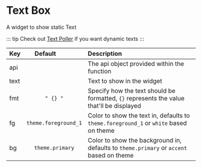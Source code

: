 # Text Box

A widget to show static Text

::: tip
Check out [Text Poller](/widgets/text_poller) if you want dynamic texts
:::

| Key|<div style="width: 100px">Default</div> |Description|
| ------------- | :----------------:  | :----------------------------------------------------------------------------------------|
| api           |                     | The api object provided within the function                                              |
| text          |                     | Text to show in the widget                                                               |
| fmt           | `" {} "`            | Specify how the text should be formatted, `{}` represents the value that'll be displayed |
| fg            | `theme.foreground_1`| Color to show the text in, defaults to `theme.foreground_1` or `white` based on theme    |
| bg            | `theme.primary`     | Color to show the background in, defaults to `theme.primary` or `accent` based on theme  |
